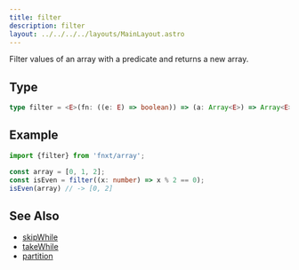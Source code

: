 ```yaml
---
title: filter
description: filter
layout: ../../../../layouts/MainLayout.astro
---
```

Filter values of an array with a predicate and returns a new array.

## Type

```ts
type filter = <E>(fn: ((e: E) => boolean)) => (a: Array<E>) => Array<E>
```

## Example

```ts
import {filter} from 'fnxt/array';

const array = [0, 1, 2];
const isEven = filter((x: number) => x % 2 == 0);
isEven(array) // -> [0, 2]
```

## See Also
- [skipWhile](../skipWhile)
- [takeWhile](../takeWhile)
- [partition](../partition)